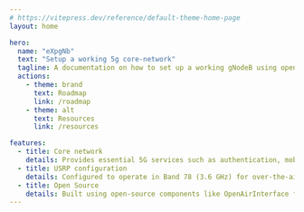 ```yaml
---
# https://vitepress.dev/reference/default-theme-home-page
layout: home

hero:
  name: "eXpgNb"
  text: "Setup a working 5g core-network"
  tagline: A documentation on how to set up a working gNodeB using openairinterface5g
  actions:
    - theme: brand
      text: Roadmap
      link: /roadmap
    - theme: alt
      text: Resources
      link: /resources

features:
  - title: Core network
    details: Provides essential 5G services such as authentication, mobility, and session management, using containerized VNFs like AMF, SMF, UPF, and NRF.
  - title: USRP configuration
    details: Configured to operate in Band 78 (3.6 GHz) for over-the-air 5G transmission and reception using NI USRP 2901 devices with OpenAirInterface.
  - title: Open Source
    details: Built using open-source components like OpenAirInterface for the RAN and 5G core, enabling customizable and cost-effective development.
---
```


